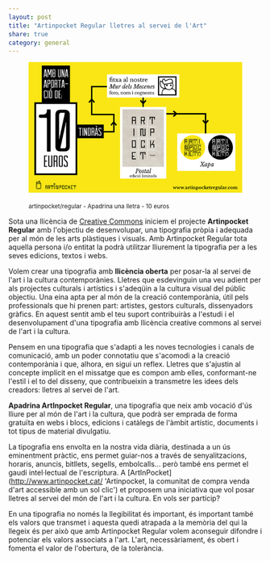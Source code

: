 ```yaml
---
layout: post
title: "Artinpocket Regular lletres al servei de l'Art"
share: true
category: general
---
```


<figure class="text-center">
	<img src="/public/img/02-verkami-apadrina-una-lletra-artinpocket-regular-10-euros.jpg" alt="artinpocket/regular - Apadrina una lletra - 5 euros" title="artinpocket/regular - Apadrina una lletra - 10 euros">
	<figcaption>
		<p><small>artinpocket/regular - Apadrina una lletra - 10 euros</small></p>
	</figcaption>
</figure>

Sota una llicència de [Creative Commons](http://cat.creativecommons.org/ 'Creative Commons') iniciem el projecte **Artinpocket Regular** amb l'objectiu de desenvolupar, una tipografia pròpia i adequada per al món de les arts plàstiques i visuals. Amb Artinpocket Regular tota aquella persona i/o entitat la podrà utilitzar lliurement la tipografia per a les seves edicions, textos i webs. 

<!--more-->

Volem crear una tipografia amb **llicència oberta** per posar-la al servei de l'art i la cultura contemporànies. Lletres que esdevinguin una veu adient per als projectes culturals i artístics i s'adeqüin a la cultura visual del públic objectiu. Una eina apta per al món de la creació contemporània, útil pels professionals que hi prenen part: artistes, gestors culturals, dissenyadors gràfics. En aquest sentit amb el teu suport contribuiràs a l'estudi i el desenvolupament d'una tipografia amb llicència creative commons al servei de l'art i la cultura.

Pensem en una tipografia que s'adapti a les noves tecnologies i canals de comunicació, amb un poder connotatiu que s'acomodi a la creació contemporània i que, alhora, en sigui un reflex. Lletres que s'ajustin al concepte implícit en el missatge que es compon amb elles, conformant-ne l'estil i el to del disseny, que contribueixin a transmetre les idees dels creadors: lletres al servei de l'art.

**Apadrina ArtInpocket Regular**, una tipografia que neix amb vocació d'ús lliure per al món de l'art i la cultura, que podrà ser emprada de forma gratuïta en webs i blocs, edicions i catàlegs de l'àmbit artístic, documents i tot tipus de material divulgatiu.

La tipografia ens envolta en la nostra vida diària, destinada a un ús eminentment pràctic, ens permet guiar-nos a través de senyalitzacions, horaris, anuncis, bitllets, segells, embolcalls... però també ens permet el gaudi intel·lectual de l'escriptura. A [ArtInPocket](http://www.artinpocket.cat/ 'Artinpocket, la comunitat de compra venda d'art accessible amb un sol clic') et proposem una iniciativa que vol posar lletres al servei del món de l'art i la cultura. En vols ser partícip?

En una tipografia no només la llegibilitat és important, és important també els valors que transmet i aquesta quedi atrapada a la memòria del qui la llegeix és per això que amb Artinpocket Regular volem aconseguir difondre i potenciar els valors associats a l'art. L'art, necessàriament, és obert i fomenta el valor de l'obertura, de la tolerància.